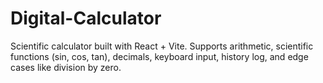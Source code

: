 # Digital-Calculator
Scientific calculator built with React + Vite. Supports arithmetic, scientific functions (sin, cos, tan), decimals, keyboard input, history log, and edge cases like division by zero.
